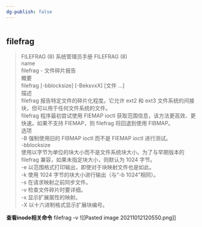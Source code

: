 ```yaml
---
dg-publish: false
---
```

```toc
```

## filefrag
>FILEFRAG (8) 系统管理员手册 FILEFRAG (8)\
name\
filefrag - 文件碎片报告\
概要\
filefrag [-bblocksize] [-BeksvxX] [文件 ...]\
描述\
filefrag 报告特定文件的碎片化程度。它允许 ext2 和 ext3 文件系统的间接块，但可以用于任何文件系统的文件。\
filefrag 程序最初尝试使用 FIEMAP ioctl 获取范围信息，该方法更高效、更快速。如果不支持 FIEMAP，则 filefrag 将回退到使用 FIBMAP。\
选项\
-B 强制使用旧的 FIBMAP ioctl 而不是 FIEMAP ioctl 进行测试。\
-bblocksize\
使用以字节为单位的块大小而不是文件系统块大小。为了与早期版本的 filefrag 兼容，如果未指定块大小，则默认为 1024 字节。\
-e 以范围格式打印输出，即使对于块映射文件也是如此。\
-k 使用 1024 字节的块大小进行输出（与“-b 1024”相同）。\
-s 在请求映射之前同步文件。\
-v 检查文件碎片时要详细。\
-x 显示扩展属性的映射。\
-X 以十六进制格式显示扩展块编号。


**查看inode相关命令**
filefrag -v
![[Pasted image 20211012120550.png]]